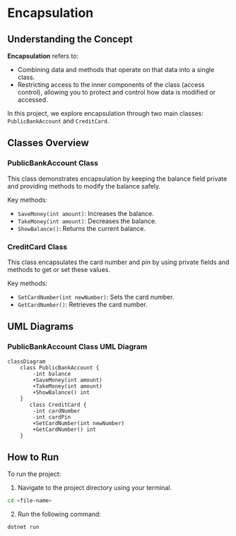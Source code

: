 # Encapsulation

## Understanding the Concept

**Encapsulation** refers to:

- Combining data and methods that operate on that data into a single class.
- Restricting access to the inner components of the class (access control), allowing you to protect and control how data is modified or accessed.

In this project, we explore encapsulation through two main classes: `PublicBankAccount` and `CreditCard`.

## Classes Overview

### PublicBankAccount Class

This class demonstrates encapsulation by keeping the balance field private and providing methods to modify the balance safely.

Key methods:

- `SaveMoney(int amount)`: Increases the balance.
- `TakeMoney(int amount)`: Decreases the balance.
- `ShowBalance()`: Returns the current balance.

### CreditCard Class

This class encapsulates the card number and pin by using private fields and methods to get or set these values.

Key methods:

- `SetCardNumber(int newNumber)`: Sets the card number.
- `GetCardNumber()`: Retrieves the card number.

## UML Diagrams

### PublicBankAccount Class UML Diagram

```mermaid
classDiagram
    class PublicBankAccount {
        -int balance
        +SaveMoney(int amount)
        +TakeMoney(int amount)
        +ShowBalance() int
    }
       class CreditCard {
        -int cardNumber
        -int cardPin
        +SetCardNumber(int newNumber)
        +GetCardNumber() int
    }
```

## How to Run

To run the project:

1. Navigate to the project directory using your terminal.

```bash
cd <file-name>
```

2. Run the following command:

```bash
dotnet run
```
